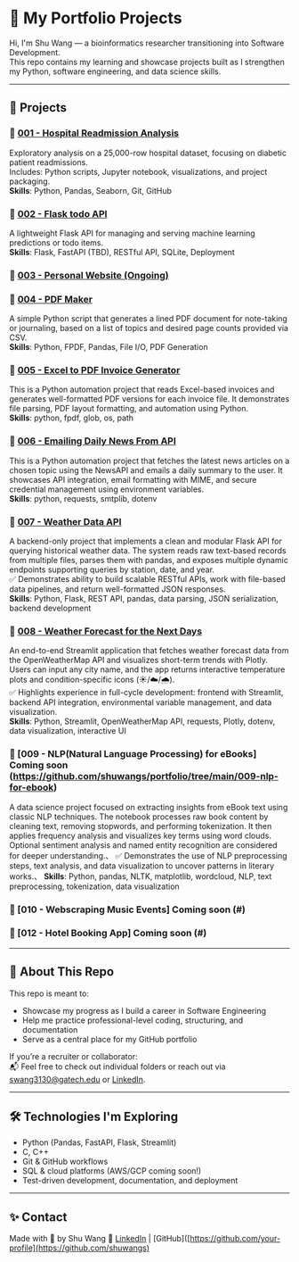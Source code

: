 # 💼 My Portfolio Projects

Hi, I'm Shu Wang — a bioinformatics researcher transitioning into Software Development.  
This repo contains my learning and showcase projects built as I strengthen my Python, software engineering, and data science skills.

---

## 📁 Projects

### 🔹 [001 - Hospital Readmission Analysis](./001-readmission-analysis)
Exploratory analysis on a 25,000-row hospital dataset, focusing on diabetic patient readmissions.  
Includes: Python scripts, Jupyter notebook, visualizations, and project packaging.  
**Skills**: Python, Pandas, Seaborn, Git, GitHub

### 🔹 [002 - Flask todo API](https://github.com/shuwangs/portfolio/tree/main/002-flask-todo-api)
A lightweight Flask API for managing and serving machine learning predictions or todo items.  
**Skills**: Flask, FastAPI (TBD), RESTful API, SQLite, Deployment

### 🔹 [003 - Personal Website (Ongoing)](#)

### 🔹 [004 - PDF Maker](https://github.com/shuwangs/portfolio/tree/main/004-pdf-maker)

A simple Python script that generates a lined PDF document for note-taking or journaling, based on a list of topics and desired page counts provided via CSV.\
**Skills**: Python, FPDF, Pandas, File I/O, PDF Generation

### 🔹 [005 - Excel to PDF Invoice Generator](https://github.com/shuwangs/portfolio/tree/main/005-excel-to-pdf-invoice)
This is a Python automation project that reads Excel-based invoices and generates well-formatted PDF versions for each invoice file. It demonstrates file parsing, PDF layout formatting, and automation using Python.\
**Skills**: python, fpdf, glob, os, path

### 🔹 [006 - Emailing Daily News From API](https://github.com/shuwangs/portfolio/tree/main/006-Emailing-dail-news-from-API)
This is a Python automation project that fetches the latest news articles on a chosen topic using the NewsAPI and emails a daily summary to the user. It showcases API integration, email formatting with MIME, and secure credential management using environment variables.\
**Skills**: python, requests, smtplib, dotenv

### 🔹 [007 - Weather Data API](https://github.com/shuwangs/portfolio/tree/main/007-weather-data-api)
A backend-only project that implements a clean and modular Flask API for querying historical weather data. The system reads raw text-based records from multiple files, parses them with pandas, and exposes multiple dynamic endpoints supporting queries by station, date, and year.\
✅ Demonstrates ability to build scalable RESTful APIs, work with file-based data pipelines, and return well-formatted JSON responses.\
**Skills**: Python, Flask, REST API, pandas, data parsing, JSON serialization, backend development


### 🔹 [008 - Weather Forecast for the Next Days](https://github.com/shuwangs/portfolio/tree/main/008-weather-forecast-for-the-next-days)
An end-to-end Streamlit application that fetches weather forecast data from the OpenWeatherMap API and visualizes short-term trends with Plotly. Users can input any city name, and the app returns interactive temperature plots and condition-specific icons (☀️/☁️/🌧️).\
✅ Highlights experience in full-cycle development: frontend with Streamlit, backend API integration, environmental variable management, and data visualization.\
**Skills**: Python, Streamlit, OpenWeatherMap API, requests, Plotly, dotenv, data visualization, interactive UI

### 🔹 [009 - NLP(Natural Language Processing) for eBooks] Coming soon (https://github.com/shuwangs/portfolio/tree/main/009-nlp-for-ebook)
A data science project focused on extracting insights from eBook text using classic NLP techniques. The notebook processes raw book content by cleaning text, removing stopwords, and performing tokenization. It then applies frequency analysis and visualizes key terms using word clouds. Optional sentiment analysis and named entity recognition are considered for deeper understanding.、
✅ Demonstrates the use of NLP preprocessing steps, text analysis, and data visualization to uncover patterns in literary works.、
**Skills**: Python, pandas, NLTK, matplotlib, wordcloud, NLP, text preprocessing, tokenization, data visualization

### 🔹 [010 - Webscraping Music Events] Coming soon (#)


### 🔹 [012 - Hotel Booking App] Coming soon (#)

---

## 📌 About This Repo

This repo is meant to:
- Showcase my progress as I build a career in Software Engineering
- Help me practice professional-level coding, structuring, and documentation
- Serve as a central place for my GitHub portfolio

If you’re a recruiter or collaborator:  
📬 Feel free to check out individual folders or reach out via [swang3130@gatech.edu](swang3130@gatech.edu) or [LinkedIn](https://www.linkedin.com/in/shuuwang/).

---

## 🛠️ Technologies I'm Exploring

- Python (Pandas, FastAPI, Flask, Streamlit)
- C, C++
- Git & GitHub workflows
- SQL & cloud platforms (AWS/GCP coming soon!)
- Test-driven development, documentation, and deployment

---

## ✨ Contact

Made with 💛 by Shu Wang 
🔗 [LinkedIn](https://www.linkedin.com/in/shuuwang/) | [GitHub]([https://github.com/your-profile](https://github.com/shuwangs)
